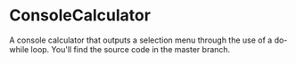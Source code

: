# ConsoleCalculator
A console calculator that outputs a selection menu through the use of a do-while loop. 
You'll find the source code in the master branch. 
